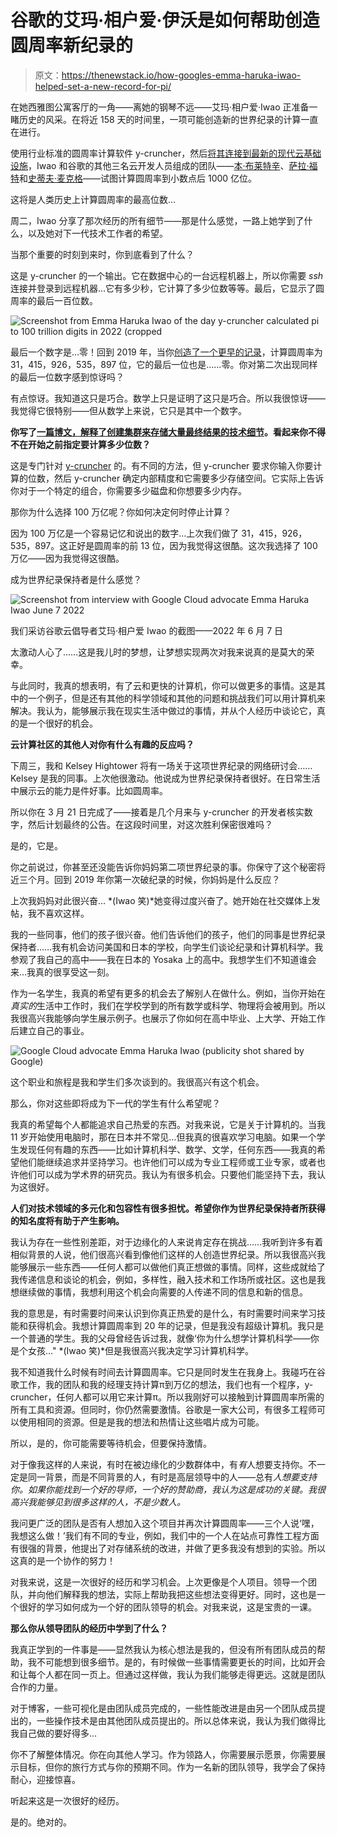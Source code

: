 # 谷歌的艾玛·相户爱·伊沃是如何帮助创造圆周率新纪录的

> 原文：<https://thenewstack.io/how-googles-emma-haruka-iwao-helped-set-a-new-record-for-pi/>

在她西雅图公寓客厅的一角——离她的钢琴不远——艾玛·相户爱·Iwao 正准备一睹历史的风采。在将近 158 天的时间里，一项可能创造新的世界纪录的计算一直在进行。

使用行业标准的圆周率计算软件 y-cruncher，然后[将其连接到最新的现代云基础设施](https://thenewstack.io/how-google-cloud-enabled-a-record-calculation-of-pi/)，Iwao 和谷歌的其他三名云开发人员组成的团队——[本·布莱特辛](https://www.linkedin.com/in/bleything/)、[萨拉·福特](https://cloud.google.com/developers/advocates/sara-ford)和[史蒂夫·麦克格](https://www.linkedin.com/in/stevemcghee/)——试图计算圆周率到小数点后 1000 亿位。

这将是人类历史上计算圆周率的最高位数…

周二，Iwao 分享了那次经历的所有细节——那是什么感觉，一路上她学到了什么，以及她对下一代技术工作者的希望。

当那个重要的时刻到来时，你到底看到了什么？

这是 y-cruncher 的一个输出。它在数据中心的一台远程机器上，所以你需要 *ssh* 连接并登录到远程机器…它有多少秒，它计算了多少位数等等。最后，它显示了圆周率的最后一百位数。

![Screenshot from Emma Haruka Iwao of the day y-cruncher calculated pi to 100 trillion digits in 2022 (cropped](img/76add910b8c80b03f279501cb49061a1.png)

最后一个数字是…零！回到 2019 年，当你[创造了一个更早的记录](https://thenewstack.io/google-clouds-haruka-iwao-sets-a-new-record-for-calculating-pi/)，计算圆周率为 31，415，926，535，897 位，它的最后一位也是……零。你对第二次出现同样的最后一位数字感到惊讶吗？

有点惊讶。我知道这只是巧合。数学上只是证明了这只是巧合。所以我很惊讶——我觉得它很特别——但从数学上来说，它只是其中一个数字。

**你写了[一篇博文，解释了创建集群来存储大量最终结果的技术细节](https://cloud.google.com/blog/products/compute/calculating-100-trillion-digits-of-pi-on-google-cloud)。看起来你不得不在开始之前指定要计算多少位数？**

这是专门针对 [y-cruncher](http://www.numberworld.org/y-cruncher/) 的。有不同的方法，但 y-cruncher 要求你输入你要计算的位数，然后 y-cruncher 确定内部精度和它需要多少存储空间。它实际上告诉你对于一个特定的组合，你需要多少磁盘和你想要多少内存。

那你为什么选择 100 万亿呢？你如何决定何时停止计算？

因为 100 万亿是一个容易记忆和说出的数字…上次我们做了 31，415，926，535，897。这正好是圆周率的前 13 位，因为我觉得这很酷。这次我选择了 100 万亿——因为我觉得这很酷。

成为世界纪录保持者是什么感觉？

![Screenshot from interview with Google Cloud advocate Emma Haruka Iwao June 7 2022](img/0dcdf1ce754f277d7b2463f5eea9fee9.png)

我们采访谷歌云倡导者艾玛·相户爱 Iwao 的截图——2022 年 6 月 7 日

太激动人心了……这是我儿时的梦想，让梦想实现两次对我来说真的是莫大的荣幸。

与此同时，我真的想表明，有了云和更快的计算机，你可以做更多的事情。这是其中的一个例子，但是还有其他的科学领域和其他的问题和挑战我们可以用计算机来解决。我认为，能够展示我在现实生活中做过的事情，并从个人经历中谈论它，真的是一个很好的机会。

**云计算社区的其他人对你有什么有趣的反应吗？**

下周三，我和 Kelsey Hightower 将有一场关于这项世界纪录的网络研讨会……Kelsey 是我的同事。上次他很激动。他说成为世界纪录保持者很好。在日常生活中展示云的能力是件好事。比如圆周率。

所以你在 3 月 21 日完成了——接着是几个月来与 y-cruncher 的开发者核实数字，然后计划最终的公告。在这段时间里，对这次胜利保密很难吗？

是的，它是。

你之前说过，你甚至还没能告诉你妈妈第二项世界纪录的事。你保守了这个秘密将近三个月。回到 2019 年你第一次破纪录的时候，你妈妈是什么反应？

上次我妈妈对此很兴奋… *(Iwao 笑)*她变得过度兴奋了。她开始在社交媒体上发帖，我不喜欢这样。

我的一些同事，他们的孩子很兴奋。他们告诉他们的孩子，他们的同事是世界纪录保持者……我有机会访问美国和日本的学校，向学生们谈论纪录和计算机科学。我参观了我自己的高中——我在日本的 Yosaka 上的高中。我想学生们不知道谁会来…我真的很享受这一刻。

作为一名学生，我真的希望有更多的机会去了解别人在做什么。例如，当你开始在*真实的*生活中工作时，我们在学校学到的所有数学或科学、物理将会被用到。所以我很高兴我能够向学生展示例子。也展示了你如何在高中毕业、上大学、开始工作后建立自己的事业。

![Google Cloud advocate Emma Haruka Iwao (publicity shot shared by Google)](img/bf24a8bf2e1678701f6915f0dabe4ff7.png)

这个职业和旅程是我和学生们多次谈到的。我很高兴有这个机会。

那么，你对这些即将成为下一代的学生有什么希望呢？

我真的希望每个人都能追求自己热爱的东西。对我来说，它是关于计算机的。当我 11 岁开始使用电脑时，那在日本并不常见…但我真的很喜欢学习电脑。如果一个学生发现任何有趣的东西——比如计算机科学、数学、文学，任何东西——我真的希望他们能继续追求并坚持学习。也许他们可以成为专业工程师或工业专家，或者也许他们可以成为学术界的研究员。我认为有很多机会。只要他们能坚持下去，我认为这很好。

**人们对技术领域的多元化和包容性有很多担忧。希望你作为世界纪录保持者所获得的知名度将有助于产生影响。**

我认为存在一些性别差距，对于边缘化的人来说肯定存在挑战……我听到许多有着相似背景的人说，他们很高兴看到像他们这样的人创造世界纪录。所以我很高兴我能够展示一些东西——任何人都可以做他们真正想做的事情。同样，这些成就给了我传递信息和谈论的机会，例如，多样性，融入技术和工作场所或社区。这也是我想继续做的事情，我想利用这个机会向需要的人传递不同的信息和新的信息。

我的意思是，有时需要时间来认识到你真正热爱的是什么，有时需要时间来学习技能和获得机会。我想计算圆周率到 20 年的记录，但是我没有超级计算机。我只是一个普通的学生。我的父母曾经告诉过我，就像‘你为什么想学计算机科学——你是个女孩…" *(Iwao 笑)*但是我很高兴我决定学习计算机科学。

我不知道我什么时候有时间去计算圆周率。它只是同时发生在我身上。我碰巧在谷歌工作，我的团队和我的经理支持计算π到万亿的想法，我们也有一个程序，y-cruncher，任何人都可以用它来计算π。所以我刚好可以接触到计算圆周率所需的所有工具和资源。但同时，你仍然需要激情。谷歌是一家大公司，有很多工程师可以使用相同的资源。但是是我的想法和热情让这些唱片成为可能。

所以，是的，你可能需要等待机会，但要保持激情。

对于像我这样的人来说，有时在被边缘化的少数群体中，有*有*人想要支持你。不一定是同一背景，而是不同背景的人，有时是高层领导中的人——总有*人想要支持你。如果你能找到一个好的导师，一个好的赞助商，我认为这是成功的关键。我很高兴我能够见到很多这样的人，不是少数人。*

我问更广泛的团队是否有人想加入这个项目并再次计算圆周率——三个人说‘嘿，我想这么做！’我们有不同的专业，例如，我们中的一个人在站点可靠性工程方面有很强的背景，他提出了对存储系统的改进，并做了更多我没有想到的实验。所以这真的是一个协作的努力！

对我来说，这是一次很好的经历和学习机会。上次更像是个人项目。领导一个团队，并向他们解释我的想法，实际上帮助我把这些想法变得更好。同时，这也是一个很好的学习如何成为一个好的团队领导的机会。对我来说，这是宝贵的一课。

**那么你从领导团队的经历中学到了什么？**

我真正学到的一件事是——显然我认为核心想法是我的，但没有所有团队成员的帮助，我不可能想到很多细节。是的，有时候做一些事情需要更长的时间，比如开会和让每个人都在同一页上。但通过这样做，我认为我们能够走得更远。这就是团队合作的力量。

对于博客，一些可视化是由团队成员完成的，一些性能改进是由另一个团队成员提出的，一些操作技术是由其他团队成员提出的。所以总体来说，我认为我们做得比我自己做的要好得多…

你不了解整体情况。你在向其他人学习。作为领路人，你需要展示愿景，你需要展示目标，但你的旅行方式与你的预期不同。作为一名新的团队领导，我学会了保持耐心，迎接惊喜。

听起来这是一次很好的经历。

是的。绝对的。

<svg xmlns:xlink="http://www.w3.org/1999/xlink" viewBox="0 0 68 31" version="1.1"><title>Group</title> <desc>Created with Sketch.</desc></svg>